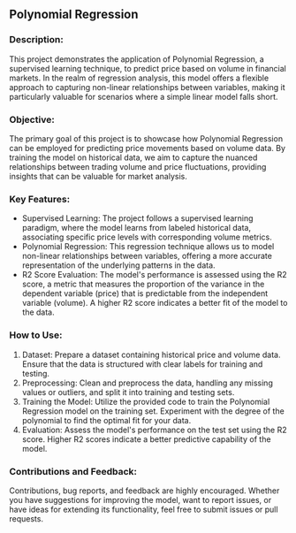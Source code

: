 ## Polynomial Regression

### Description:

This project demonstrates the application of Polynomial Regression, a supervised learning technique, to predict price based on volume in financial markets. In the realm of regression analysis, this model offers a flexible approach to capturing non-linear relationships between variables, making it particularly valuable for scenarios where a simple linear model falls short.

### Objective:

The primary goal of this project is to showcase how Polynomial Regression can be employed for predicting price movements based on volume data. By training the model on historical data, we aim to capture the nuanced relationships between trading volume and price fluctuations, providing insights that can be valuable for market analysis.

### Key Features:

- Supervised Learning: The project follows a supervised learning paradigm, where the model learns from labeled historical data, associating specific price levels with corresponding volume metrics.
- Polynomial Regression: This regression technique allows us to model non-linear relationships between variables, offering a more accurate representation of the underlying patterns in the data.
- R2 Score Evaluation: The model's performance is assessed using the R2 score, a metric that measures the proportion of the variance in the dependent variable (price) that is predictable from the independent variable (volume). A higher R2 score indicates a better fit of the model to the data.

### How to Use:

1. Dataset: Prepare a dataset containing historical price and volume data. Ensure that the data is structured with clear labels for training and testing.
2. Preprocessing: Clean and preprocess the data, handling any missing values or outliers, and split it into training and testing sets.
3. Training the Model: Utilize the provided code to train the Polynomial Regression model on the training set. Experiment with the degree of the polynomial to find the optimal fit for your data.
4. Evaluation: Assess the model's performance on the test set using the R2 score. Higher R2 scores indicate a better predictive capability of the model.

### Contributions and Feedback:

Contributions, bug reports, and feedback are highly encouraged. Whether you have suggestions for improving the model, want to report issues, or have ideas for extending its functionality, feel free to submit issues or pull requests.
